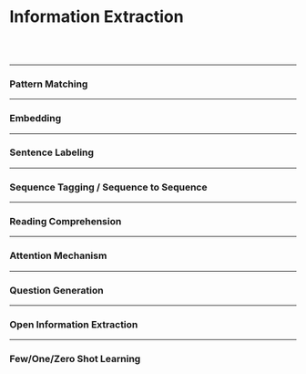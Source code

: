 # Information Extraction
<br>
<br>


---
### Pattern Matching

---
### Embedding

---
### Sentence Labeling

---
### Sequence Tagging / Sequence to Sequence

---
### Reading Comprehension

---
### Attention Mechanism

---
### Question Generation

---
### Open Information Extraction

---
### Few/One/Zero Shot Learning



